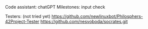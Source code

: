 Code assistant: chatGPT
Milestones: input check

Testers: (not tried yet)
https://github.com/newlinuxbot/Philosphers-42Project-Tester
https://github.com/nesvoboda/socrates.git
